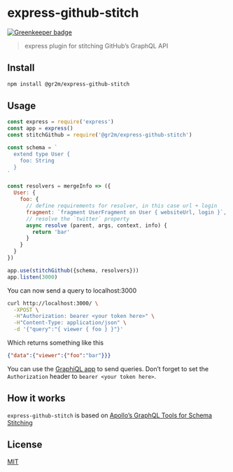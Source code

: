 # express-github-stitch

[![Greenkeeper badge](https://badges.greenkeeper.io/gr2m/express-github-stitch.svg)](https://greenkeeper.io/)

> express plugin for stitching GitHub’s GraphQL API

## Install

```bash
npm install @gr2m/express-github-stitch
```

## Usage

```js
const express = require('express')
const app = express()
const stitchGithub = require('@gr2m/express-github-stitch')

const schema = `
  extend type User {
    foo: String
  }
`

const resolvers = mergeInfo => ({
  User: {
    foo: {
      // define requirements for resolver, in this case url + login
      fragment: `fragment UserFragment on User { websiteUrl, login }`,
      // resolve the `twitter` property
      async resolve (parent, args, context, info) {
        return 'bar'
      }
    }
  }
})

app.use(stitchGithub({schema, resolvers}))
app.listen(3000)
```

You can now send a query to localhost:3000

```bash
curl http://localhost:3000/ \
  -XPOST \
  -H"Authorization: bearer <your token here>" \
  -H"Content-Type: application/json" \
  -d '{"query":"{ viewer { foo } }"}'
```

Which returns something like this

```json
{"data":{"viewer":{"foo":"bar"}}}
```

You can use the [GraphiQL app](https://github.com/skevy/graphiql-app) to send
queries. Don’t forget to set the `Authorization` header to `bearer <your token here>`.

## How it works

`express-github-stitch` is based on [Apollo’s GraphQL Tools for Schema Stitching](https://www.apollographql.com/docs/graphql-tools/schema-stitching.html)

## License

[MIT](LICENSE.md)
